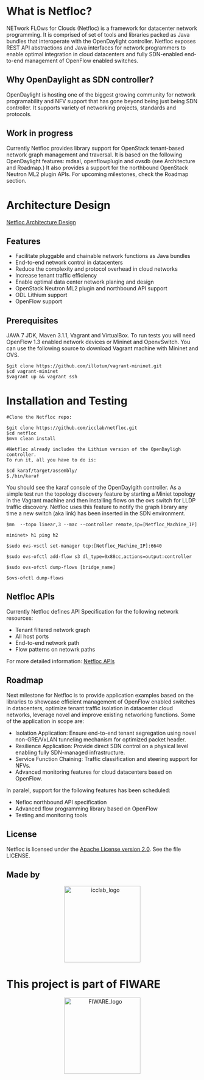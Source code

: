 # What is Netfloc?

NETwork FLOws for Clouds (Netfloc) is a framework for datacenter network programming. It is comprised of set of tools and libraries packed as Java bundles that interoperate with the OpenDaylight controller. Netfloc exposes REST API abstractions and Java interfaces for network programmers to enable optimal integration in cloud datacenters and fully SDN-enabled end-to-end management of OpenFlow enabled switches. 

 
## Why OpenDaylight as SDN controller?

OpenDaylight is hosting one of the biggest growing community for network programability and NFV support that has gone beyond being just being SDN controller. It supports variety of networking projects, standards and protocols.

## Work in progress

Currently Netfloc provides library support for OpenStack tenant-based network graph management and traversal. It is based on the following OpenDaylight features: mdsal, openflowplugin and ovsdb (see Architecture and Roadmap.) It also provides a support for the northbound OpenStack Neutron ML2 plugin APIs. For upcoming milestones, check the Roadmap section.

# Architecture Design

[Netfloc Architecture Design](docs/architecture.md)


## Features

- Facilitate pluggable and chainable network functions as Java bundles
- End-to-end network control in datacenters
- Reduce the complexity and protocol overhead in cloud networks
- Increase tenant traffic efficiency
- Enable optimal data center network planing and design
- OpenStack Neutron ML2 plugin and northbound API support
- ODL Lithium support
- OpenFlow support


## Prerequisites

JAVA 7 JDK, Maven 3.1.1, Vagrant and VirtualBox.
To run tests you will need OpenFlow 1.3 enabled network devices or Mininet and OpenvSwitch.
You can use the following source to download Vagrant machine with Mininet and OVS.

```
$git clone https://github.com/illotum/vagrant-mininet.git 
$cd vagrant-mininet
$vagrant up && vagrant ssh

```

# Installation and Testing

``` 
#Clone the Netfloc repo:

$git clone https://github.com/icclab/netfloc.git
$cd netfloc
$mvn clean install

#Netfloc already includes the Lithium version of the OpenDayligh controller. 
To run it, all you have to do is:

$cd karaf/target/assembly/
$./bin/karaf

```

You should see the karaf console of the OpenDaylgith controller. 
As a simple test run the topology discovery feature by starting a Miniet topology in the Vagrant machine and then installing flows on the ovs switch for LLDP traffic discovery. Netfloc uses this feature to notify the graph library any time a new switch (aka link) has been inserted in the SDN environment.

``` 
$mn  --topo linear,3 --mac --controller remote,ip=[Netfloc_Machine_IP]

mininet> h1 ping h2

$sudo ovs-vsctl set-manager tcp:[Netfloc_Machine_IP]:6640

$sudo ovs-ofctl add-flow s3 dl_type=0x88cc,actions=output:controller

$sudo ovs-ofctl dump-flows [bridge_name]

$ovs-ofctl dump-flows

```

## Netfloc APIs

Currently Netfloc defines API Specification for the following network resources:
- Tenant filtered network graph
- All host ports
- End-to-end network path 
- Flow patterns on netowrk paths

For more detailed information: [Netfloc APIs](./docs/netfloc_api_spec/)


## Roadmap

Next milestone for Netfloc is to provide application examples based on the libraries to showcase efficient management of OpenFlow enabled switches in datacenters, optimize tenant traffic isolation in datacenter cloud networks, leverage novel and improve existing networking functions. Some of the application in scope are:

- Isolation Application:  Ensure end-to-end tenant segregation using novel non-GRE/VxLAN tunneling mechanism for optimized packet header.
- Resilience Application: Provide direct SDN control on a physical level enabling fully SDN-managed infrastructure.
- Service Function Chaining: Traffic classification and steering support for NFVs.
- Advanced monitoring features for cloud datacenters based on OpenFlow. 

In paralel, support for the following features has been scheduled:

- Nefloc northbound API specification
- Advanced flow programming library based on OpenFlow
- Testing and monitoring tools


## License

Netfloc is licensed under the
[Apache License version 2.0](https://www.apache.org/licenses/LICENSE-2.0).
See the file LICENSE.

## Made by

<div align="center" >
<a href='http://blog.zhaw.ch/icclab'>
<img src="https://raw.githubusercontent.com/icclab/netfloc/master/docs/img/icclab-logo.png" title="icclab_logo" width=200px>
</a>
</div>

# This project is part of FIWARE

<div align="center" >
<a href='https://www.fiware.org/'>
<img src="https://raw.githubusercontent.com/icclab/netfloc/master/docs/img/Logo-FIWARE.png" title="FIWARE_logo" width=200px>
</a>
</div>








